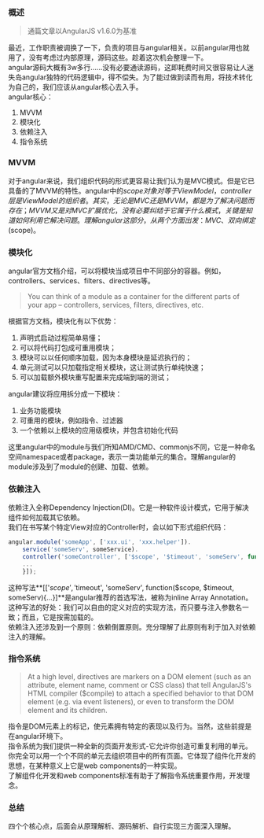 ### 概述
> 通篇文章以AngularJS v1.6.0为基准

最近，工作职责被调换了一下，负责的项目与angular相关。以前angular用也就用了，没有考虑过内部原理，源码这些。趁着这次机会整理一下。  
angular源码大概有3w多行......没有必要通读源码，这即耗费时间又很容易让人迷失岛angular独特的代码逻辑中，得不偿失。为了能过做到读而有用，将技术转化为自己的，我们应该从angular核心去入手。  
angular核心：  
1. MVVM
2. 模块化
3. 依赖注入
4. 指令系统

### MVVM  
对于angular来说，我们组织代码的形式更容易让我们认为是MVC模式。但是它已具备的了MVVM的特性。angular中的$scope对象对等于ViewModel，controller层是ViewModel的组织者。  
其实，无论是MVC还是MVVM，都是为了解决问题而存在；MVVM又是对MVC扩展优化，没有必要纠结于它属于什么模式，关键是知道如何利用它解决问题。  
理解angular这部分，从两个方面出发：MVC、双向绑定($scope)。  
### 模块化  
angular官方文档介绍，可以将模块当成项目中不同部分的容器。例如，controllers、services、filters、directives等。  
> You can think of a module as a container for the different parts of your app – controllers, services, filters, directives, etc.

根据官方文档，模块化有以下优势：  
1. 声明式启动过程简单易懂；
2. 可以将代码打包成可重用模块；
3. 模块可以以任何顺序加载，因为本身模块是延迟执行的；
4. 单元测试可以只加载指定相关模块，这让测试执行单纯快速；
5. 可以加载额外模块重写配置来完成端到端的测试；

angular建议将应用拆分成一下模块： 
1. 业务功能模块
2. 可重用的模块，例如指令、过滤器
3. 一个依赖以上模块的应用级模块，并包含初始化代码

这里angular中的module与我们所知AMD/CMD、commonjs不同，它是一种命名空间namespace或者package，表示一类功能单元的集合。理解angular的module涉及到了module的创建、加载、依赖。  
### 依赖注入  
依赖注入全称Dependency Injection(DI)。它是一种软件设计模式，它用于解决组件如何加载其它依赖。  
我们在书写某个特定View对应的Controller时，会以如下形式组织代码：  
```javascript
angular.module('someApp', ['xxx.ui', 'xxx.helper']).
    service('someServ', someService).
    controller('someController', ['$scope', '$timeout', 'someServ', function($scope, $timeout, someServ){
    ...
    }]);
```
这种写法**[['$scope', '$timeout', 'someServ', function($scope, $timeout, someServ){...}]**是angular推荐的首选写法，被称为inline Array Annotation。这种写法的好处：我们可以自由的定义对应的实现方法，而只要与注入参数名一致；而且，它是按需加载的。  
依赖注入还涉及到一个原则：依赖倒置原则。充分理解了此原则有利于加入对依赖注入的理解。  
### 指令系统  
> At a high level, directives are markers on a DOM element (such as an attribute, element name, comment or CSS class) that tell AngularJS's HTML compiler ($compile) to attach a specified behavior to that DOM element (e.g. via event listeners), or even to transform the DOM element and its children.

指令是DOM元素上的标记，使元素拥有特定的表现以及行为。当然，这些前提是在angular环境下。  
指令系统为我们提供一种全新的页面开发形式-它允许你创造可重复利用的单元。你完全可以用一个个不同的单元去组织项目中的所有页面。它体现了组件化开发的思想，在某种意义上它是web components的一种实现。  
了解组件化开发和web components标准有助于了解指令系统重要作用，开发理念。

### 总结  
四个个核心点，后面会从原理解析、源码解析、自行实现三方面深入理解。